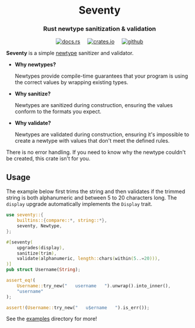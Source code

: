 <h1 align="center"">Seventy</h1>
<h3 align="center">Rust newtype sanitization & validation</h3>
<div align="center">

[<img alt="docs.rs" src="https://img.shields.io/badge/docs.rs-seventy-58a78a?style=for-the-badge&logo=Docs.rs">](https://docs.rs/seventy)
&nbsp;&nbsp;&nbsp;
[<img alt="crates.io" src="https://img.shields.io/crates/v/seventy?style=for-the-badge&logo=Rust">](https://crates.io/crates/seventy)
&nbsp;&nbsp;&nbsp;
[<img alt="github" src="https://img.shields.io/badge/github-seventy-gray?style=for-the-badge&logo=GitHub&color=669bbc">](https://github.com/michaelni678/seventy)

</div>

**Seventy** is a simple [newtype](https://doc.rust-lang.org/rust-by-example/generics/new_types.html)
sanitizer and validator. 

- **Why newtypes?**

    Newtypes provide compile-time guarantees that your program is using the correct values by wrapping existing types.

- **Why sanitize?**

    Newtypes are sanitized during construction, ensuring the values conform to the formats you expect.

- **Why validate?**

    Newtypes are validated during construction, ensuring it's impossible to create a newtype with values that don't meet the defined rules.

There is no error handling. If you need to know why the newtype couldn't be created, this crate 
isn't for you.

## Usage

The example below first trims the string and then validates if the trimmed string is both 
alphanumeric and between 5 to 20 characters long. The `display` upgrade automatically implements
the `Display` trait.

```rust
use seventy::{
    builtins::{compare::*, string::*},
    seventy, Newtype,
};

#[seventy(
    upgrades(display),
    sanitize(trim),
    validate(alphanumeric, length::chars(within(5..=20))),
)]
pub struct Username(String);

assert_eq!(
    Username::try_new("   username   ").unwrap().into_inner(),
    "username"
);

assert!(Username::try_new("   u$ername   ").is_err());
```

See the [examples](examples) directory for more!
